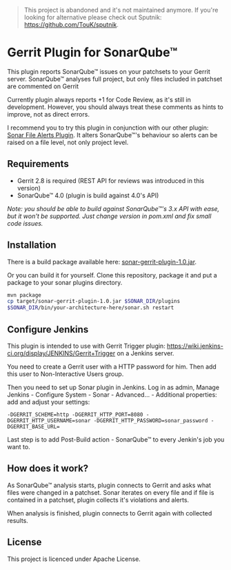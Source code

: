 > This project is abandoned and it's not maintained anymore. If you're looking for alternative please check out Sputnik: https://github.com/TouK/sputnik.

Gerrit Plugin for SonarQube™
============================

This plugin reports SonarQube™ issues on your patchsets to your Gerrit server. SonarQube™ analyses full project, but only files included in patchset are commented on Gerrit

Currently plugin always reports +1 for Code Review, as it's still in development. However, you should always treat these comments as hints to improve, not as direct errors.

I recommend you to try this plugin in conjunction with our other plugin: [Sonar File Alerts Plugin](https://github.com/TouK/sonar-file-alerts-plugin). It alters SonarQube™'s behaviour so alerts can be raised on a file level, not only project level.

Requirements
------------

- Gerrit 2.8 is required (REST API for reviews was introduced in this version)
- SonarQube™ 4.0 (plugin is build against 4.0's API)

*Note: you should be able to build against SonarQube™'s 3.x API with ease, but it won't be supported. Just change version in pom.xml and fix small code issues.*

Installation
------------

There is a build package available here: [sonar-gerrit-plugin-1.0.jar](https://github.com/TouK/sonar-gerrit-plugin/releases/download/sonar-gerrit-plugin-1.0/sonar-gerrit-plugin-1.0.jar).

Or you can build it for yourself. Clone this repository, package it and put a package to your sonar plugins directory.

```bash
mvn package
cp target/sonar-gerrit-plugin-1.0.jar $SONAR_DIR/plugins
$SONAR_DIR/bin/your-architecture-here/sonar.sh restart
```

Configure Jenkins
-----------------

This plugin is intended to use with Gerrit Trigger plugin: https://wiki.jenkins-ci.org/display/JENKINS/Gerrit+Trigger on a Jenkins server.

You need to create a Gerrit user with a HTTP password for him. Then add this user to Non-Interactive Users group.

Then you need to set up Sonar plugin in Jenkins. Log in as admin, Manage Jenkins - Configure System - Sonar - Advanced... - Additional properties: add and adjust your settings:

```
-DGERRIT_SCHEME=http -DGERRIT_HTTP_PORT=8080 -DGERRIT_HTTP_USERNAME=sonar -DGERRIT_HTTP_PASSWORD=sonar_password -DGERRIT_BASE_URL=
```

Last step is to add Post-Build action - SonarQube™ to every Jenkin's job you want to.

How does it work?
-----------------

As SonarQube™ analysis starts, plugin connects to Gerrit and asks what files were changed in a patchset. Sonar iterates on every file and if file is contained in a patchset, plugin collects it's violations and alerts.

When analysis is finished, plugin connects to Gerrit again with collected results.

License
-------

This project is licenced under Apache License.

